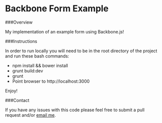 Backbone Form Example
===

###Overview

My implementation of an example form using Backbone.js!

###Instructions

In order to run locally you will need to be in the root directory of the project and run these bash commands:

* npm install && bower install
* grunt build:dev
* grunt
* Point browser to http://localhost:3000

Enjoy!

###Contact

If you have any issues with this code please feel free to submit a pull request and/or [email me](mailto:alexandermichaelmiranda@gmail.com).
